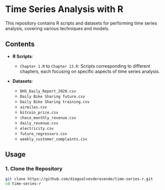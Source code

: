 # Time Series Analysis with R

This repository contains R scripts and datasets for performing time series analysis, covering various techniques and models.

## Contents

- **R Scripts**:
  - `Chapter 1.R` to `Chapter 13.R`: Scripts corresponding to different chapters, each focusing on specific aspects of time series analysis.

- **Datasets**:
  - `DHS_Daily_Report_2020.csv`
  - `Daily Bike Sharing future.csv`
  - `Daily Bike Sharing training.csv`
  - `airmiles.csv`
  - `bitcoin_price.csv`
  - `choco_monthly_revenue.csv`
  - `daily_revenue.csv`
  - `electricity.csv`
  - `future_regressors.csv`
  - `weekly_customer_complaints.csv`


## Usage

### 1. Clone the Repository

```bash
git clone https://github.com/diogoalvesderesende/time-series-r.git
cd time-series-r
